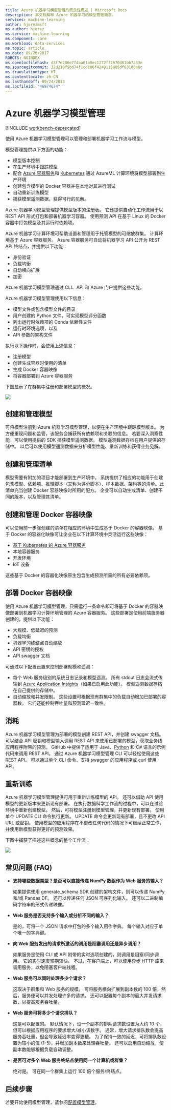 ```yaml
---
title: Azure 机器学习模型管理的概念性概述 | Microsoft Docs
description: 本文档解释 Azure 机器学习的模型管理概念。
services: machine-learning
author: hjerezmsft
ms.author: hjerez
ms.service: machine-learning
ms.component: core
ms.workload: data-services
ms.topic: article
ms.date: 09/20/2017
ROBOTS: NOINDEX
ms.openlocfilehash: d3f7e206e7f4aa61a8ec1272ff2670d81bb7a33e
ms.sourcegitcommit: 32d218f5bd74f1cd106f4248115985df631d0a8c
ms.translationtype: HT
ms.contentlocale: zh-CN
ms.lasthandoff: 09/24/2018
ms.locfileid: "46974674"
---
```

# <a name="azure-machine-learning-model-management"></a>Azure 机器学习模型管理

[!INCLUDE [workbench-deprecated](../../../includes/aml-deprecating-preview-2017.md)]


使用 Azure 机器学习模型管理可以管理和部署机器学习工作流与模型。 

模型管理提供以下方面的功能：
- 模型版本控制
- 在生产环境中跟踪模型
- 配合 [Azure 容器服务](https://azure.microsoft.com/services/container-service/)和 [Kubernetes](https://docs.microsoft.com/azure/container-service/kubernetes/container-service-kubernetes-walkthrough) 通过 AzureML 计算环境将模型部署到生产环境
- 创建包含模型的 Docker 容器并在本地对其进行测试
- 自动重新训练模型
- 捕获模型遥测数据，获得可行的见解。 

Azure 机器学习模型管理提供模型版本的注册表。 它还提供自动化工作流用于以 REST API 形式打包和部署机器学习容器。 使用预测 API 在基于 Linux 的 Docker 容器中打包模型及其运行时依赖项。 

Azure 机器学习计算环境可帮助设置和管理用于托管模型的可缩放群集。 计算环境基于 Azure 容器服务。 Azure 容器服务可自动将机器学习 API 公开为 REST API 终结点，并提供以下功能：

- 身份验证
- 负载均衡
- 自动横向扩展
- 加密

Azure 机器学习模型管理通过 CLI、API 和 Azure 门户提供这些功能。 

Azure 机器学习模型管理使用以下信息：

 - 模型文件或包含模型文件的目录
 - 用户创建的 Python 文件，可实现模型评分函数
 - 列出运行时依赖项的 Conda 依赖性文件
 - 运行时环境选项，以及 
 - API 参数的架构文件 

执行以下操作时，会使用上述信息：

- 注册模型
- 创建生成容器时使用的清单
- 生成 Docker 容器映像
- 将容器部署到 Azure 容器服务
 
下图显示了在群集中注册和部署模型的概况。 

![](media/model-management-overview/modelmanagement.png)

## <a name="create-and-manage-models"></a>创建和管理模型 
可将模型注册到 Azure 机器学习模型管理，以便在生产环境中跟踪模型版本。 为方便重现问题和监管，该服务会捕获所有依赖项和关联的信息。 若要深入洞察性能，可以使用提供的 SDK 捕获模型遥测数据。 模型遥测数据存档在用户提供的存储中。 以后可以使用模型遥测数据来分析模型性能、重新训练和获得业务见解。

## <a name="create-and-manage-manifests"></a>创建和管理清单 
模型需要有附加的项目才能部署到生产环境中。 系统提供了相应的功能用于创建包含模型、依赖项、推理脚本（又称为评分脚本）、样本数据、架构等的清单。此清单充当创建 Docker 容器映像时所用的配方。 企业可以自动生成清单、创建不同的版本，以及管理其清单。 

## <a name="create-and-manage-docker-container-images"></a>创建和管理 Docker 容器映像 
可以使用前一步骤创建的清单在相应的环境中生成基于 Docker 的容器映像。 基于 Docker 的容器化映像可让企业在以下计算环境中灵活运行这些映像：

- [基于 Kubernetes 的 Azure 容器服务](https://docs.microsoft.com/azure/container-service/kubernetes/container-service-kubernetes-walkthrough)
- 本地容器服务
- 开发环境
- IoT 设备

这些基于 Docker 的容器化映像原生包含生成预测所需的所有必要依赖项。 

## <a name="deploy-docker-container-images"></a>部署 Docker 容器映像 
使用 Azure 机器学习模型管理，只需运行一条命令即可将基于 Docker 的容器映像部署到机器学习计算环境管理的 Azure 容器服务。 这些部署是使用前端服务器创建的，提供以下功能：

- 大规模、低延迟的预测
- 负载均衡
- 机器学习终结点自动缩放
- API 密钥的授权
- API swagger 文档

可通过以下配置设置来控制部署规模和遥测：

- 每个 Web 服务级别的系统日志记录和模型遥测。 所有 stdout 日志会流式传输到 [Azure Application Insights](https://azure.microsoft.com/services/application-insights/)（如果已启用此功能）。 模型遥测数据存档在自己提供的存储中。 
- 自动缩放和并发限制。 这些设置可根据现有群集中的负载自动增加已部署的容器数。 它们还能控制吞吐量和预测延迟一致性。

## <a name="consumption"></a>消耗 
Azure 机器学习模型管理为部署的模型创建 REST API，并创建 swagger 文档。 可以结合 API 密钥和模型输入调用 REST API 来使用已部署的模型，获取业务线应用程序附带的预测。 GitHub 中提供了适用于 Java、[Python](https://github.com/CortanaAnalyticsGallery-Int/digit-recognition-cnn-tf/blob/master/client.py) 和 C# 语言的示例代码来调用 REST API。 通过 Azure 机器学习模型管理 CLI 可以轻松使用这些 REST API。 可以通过单个 CLI 命令、支持 swagger 的应用程序或 curl 使用 API。 

## <a name="retraining"></a>重新训练 
Azure 机器学习模型管理提供可用于重新训练模型的 API。 还可以借助 API 使用模型的更新版本来更新现有部署。 在执行数据科学工作流的过程中，可以在试验环境中重新创建模型。 然后，可将模型注册到模型管理，并更新现有部署。 使用单个 UPDATE CLI 命令执行更新。 UPDATE 命令会更新现有部署，且不更改 API URL 或密钥。 使用模型的应用程序在不更改任何代码的情况下可继续正常工作，并使用新模型获得更好的预测效果。

下图中捕获了描述这些概念的整个工作流：

![](media/model-management-overview/modelmanagementworkflow.png)

## <a name="frequently-asked-questions-faq"></a>常见问题 (FAQ) 
- **支持哪些数据类型？是否可以直接传递 NumPy 数组作为 Web 服务的输入？**

   如果提供使用 generate_schema SDK 创建的架构文件，则可以传递 NumPy 和/或 Pandas DF。 还可以传递任何 JSON 可序列化输入。 还可以二进制编码字符串的形式传递映像。

- **Web 服务是否支持多个输入或分析不同的输入？**

   是的，可将一个 JSON 请求中打包的多个输入用作字典。 每个输入对应于单个唯一的字典键。

- **向 Web 服务发出的请求所激活的调用是阻塞调用还是异步调用？**

   如果服务是使用 CLI 或 API 附带的实时选项创建的，则调用是阻塞/同步调用。 它的实时速度预期较快。 不过，在客户端上，可以使用异步 HTTP 库来调用服务，以免阻塞客户端线程。

- **Web 服务可以同时处理多少个请求？**

   这取决于群集和 Web 服务的规模。 可将服务横向扩展到副本数的 100 倍，然后，服务便可以并发处理许多的请求。 还可以配置每个副本的最大并发请求数，以提高服务吞吐量。

- **Web 服务可将多少个请求排队？**

   这是可以配置的。 默认情况下，设一个副本的排队请求数设置为大约 10 个，但可以根据应用程序的要求增大/减小该数字。 通常，增大请求排队数会提高服务吞吐量，但会导致延迟率变得更糟。 为了保持一致的延迟，可将排队数设置为较小的值 (1-5)，并增加副本数来处理吞吐量。 还可以启用自动缩放，使副本数能够根据负载自动调整。 

- **是否可对多个 Web 服务终结点使用同一个计算机或群集？**

   绝对是。 可在同一个群集上运行 100 倍个服务/终结点。 

## <a name="next-steps"></a>后续步骤
若要开始使用模型管理，请参阅[配置模型管理](deployment-setup-configuration.md)。
